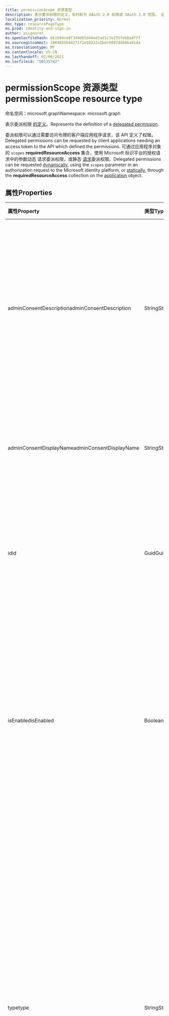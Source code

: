 ```yaml
---
title: permissionScope 资源类型
description: 表示委派权限的定义，有时称为 OAuth 2.0 权限或 OAuth 2.0 范围。 定义后，客户端应用程序可能会请求委派权限
localization_priority: Normal
doc_type: resourcePageType
ms.prod: identity-and-sign-in
author: psignoret
ms.openlocfilehash: 661b94ce8f349d65d44ed1ad1c7e235feb8ad7ff
ms.sourcegitcommit: 1004835b44271f2e50332a1bdc9097d4b06a914a
ms.translationtype: MT
ms.contentlocale: zh-CN
ms.lasthandoff: 02/06/2021
ms.locfileid: "50135742"
---
```

# <a name="permissionscope-resource-type"></a><span data-ttu-id="bf105-104">permissionScope 资源类型</span><span class="sxs-lookup"><span data-stu-id="bf105-104">permissionScope resource type</span></span>

<span data-ttu-id="bf105-105">命名空间：microsoft.graph</span><span class="sxs-lookup"><span data-stu-id="bf105-105">Namespace: microsoft.graph</span></span>

<span data-ttu-id="bf105-106">表示委派权限 [的定义](/azure/active-directory/develop/v2-permissions-and-consent#permission-types)。</span><span class="sxs-lookup"><span data-stu-id="bf105-106">Represents the definition of a [delegated permission](/azure/active-directory/develop/v2-permissions-and-consent#permission-types).</span></span>

<span data-ttu-id="bf105-107">委派权限可以通过需要访问令牌的客户端应用程序请求，该 API 定义了权限。</span><span class="sxs-lookup"><span data-stu-id="bf105-107">Delegated permissions can be requested by client applications needing an access token to the API which defined the permissions.</span></span> <span data-ttu-id="bf105-108">可通过应用程序对象的 [](/azure/active-directory/develop/v2-permissions-and-consent#requesting-individual-user-consent) `scopes` **requiredResourceAccess** 集合，使用 Microsoft 标识平台的授权请求中的参数动态 [](/azure/active-directory/develop/v2-permissions-and-consent#the-default-scope)请求委派权限，或静态 [请求](application.md)委派权限。</span><span class="sxs-lookup"><span data-stu-id="bf105-108">Delegated permissions can be requested [dynamically](/azure/active-directory/develop/v2-permissions-and-consent#requesting-individual-user-consent), using the `scopes` parameter in an authorization request to the Microsoft identity platform, or [statically](/azure/active-directory/develop/v2-permissions-and-consent#the-default-scope), through the **requiredResourceAccess** collection on the [application](application.md) object.</span></span>

## <a name="properties"></a><span data-ttu-id="bf105-109">属性</span><span class="sxs-lookup"><span data-stu-id="bf105-109">Properties</span></span>

| <span data-ttu-id="bf105-110">属性</span><span class="sxs-lookup"><span data-stu-id="bf105-110">Property</span></span> | <span data-ttu-id="bf105-111">类型</span><span class="sxs-lookup"><span data-stu-id="bf105-111">Type</span></span> | <span data-ttu-id="bf105-112">说明</span><span class="sxs-lookup"><span data-stu-id="bf105-112">Description</span></span> |
|:---------------|:--------|:----------|
|<span data-ttu-id="bf105-113">adminConsentDescription</span><span class="sxs-lookup"><span data-stu-id="bf105-113">adminConsentDescription</span></span>|<span data-ttu-id="bf105-114">String</span><span class="sxs-lookup"><span data-stu-id="bf105-114">String</span></span>|<span data-ttu-id="bf105-115">委派权限的说明，供代表所有用户授予权限的管理员读取。</span><span class="sxs-lookup"><span data-stu-id="bf105-115">A description of the delegated permissions, intended to be read by an administrator granting the permission on behalf of all users.</span></span> <span data-ttu-id="bf105-116">此文本显示在租户范围的管理员同意体验中。</span><span class="sxs-lookup"><span data-stu-id="bf105-116">This text appears in tenant-wide admin consent experiences.</span></span>|
|<span data-ttu-id="bf105-117">adminConsentDisplayName</span><span class="sxs-lookup"><span data-stu-id="bf105-117">adminConsentDisplayName</span></span>|<span data-ttu-id="bf105-118">String</span><span class="sxs-lookup"><span data-stu-id="bf105-118">String</span></span>|<span data-ttu-id="bf105-119">权限的标题，供代表所有用户授予权限的管理员读取。</span><span class="sxs-lookup"><span data-stu-id="bf105-119">The permission's title, intended to be read by an administrator granting the permission on behalf of all users.</span></span>|
|<span data-ttu-id="bf105-120">id</span><span class="sxs-lookup"><span data-stu-id="bf105-120">id</span></span>|<span data-ttu-id="bf105-121">Guid</span><span class="sxs-lookup"><span data-stu-id="bf105-121">Guid</span></span>|<span data-ttu-id="bf105-122">为资源应用程序定义的委派权限集合中的唯一委派权限标识符。</span><span class="sxs-lookup"><span data-stu-id="bf105-122">Unique delegated permission identifier inside the collection of delegated permissions defined for a resource application.</span></span>|
|<span data-ttu-id="bf105-123">isEnabled</span><span class="sxs-lookup"><span data-stu-id="bf105-123">isEnabled</span></span>|<span data-ttu-id="bf105-124">Boolean</span><span class="sxs-lookup"><span data-stu-id="bf105-124">Boolean</span></span>|<span data-ttu-id="bf105-125">在创建或更新权限时，必须将此属性设置为 **true** (这是默认) 。</span><span class="sxs-lookup"><span data-stu-id="bf105-125">When creating or updating a permission, this property must be set to **true** (which is the default).</span></span> <span data-ttu-id="bf105-126">若要删除权限，必须先将此属性设置为 **false。**</span><span class="sxs-lookup"><span data-stu-id="bf105-126">To delete a permission, this property must first be set to **false**.</span></span>  <span data-ttu-id="bf105-127">此时，在后续调用中，可能会删除权限。</span><span class="sxs-lookup"><span data-stu-id="bf105-127">At that point, in a subsequent call, the permission may be removed.</span></span>|
|<span data-ttu-id="bf105-128">type</span><span class="sxs-lookup"><span data-stu-id="bf105-128">type</span></span>|<span data-ttu-id="bf105-129">String</span><span class="sxs-lookup"><span data-stu-id="bf105-129">String</span></span>|<span data-ttu-id="bf105-130">指定非管理员用户代表自己同意此委派权限是否安全，或者是否需要管理员同意这些权限。</span><span class="sxs-lookup"><span data-stu-id="bf105-130">Specifies whether this delegated permission should be considered safe for non-admin users to consent to on behalf of themselves, or whether an administrator should be required for consent to the permissions.</span></span> <span data-ttu-id="bf105-131">这是默认行为，但每个客户都可以选择通过允许、限制或限制用户对此委派权限 (自定义其组织中的行为。) </span><span class="sxs-lookup"><span data-stu-id="bf105-131">This will be the default behavior, but each customer can choose to customize the behavior in their organization (by allowing, restricting or limiting user consent to this delegated permission.)</span></span>|
|<span data-ttu-id="bf105-132">userConsentDescription</span><span class="sxs-lookup"><span data-stu-id="bf105-132">userConsentDescription</span></span>|<span data-ttu-id="bf105-133">String</span><span class="sxs-lookup"><span data-stu-id="bf105-133">String</span></span>|<span data-ttu-id="bf105-134">委派权限的说明，供代表自己授予权限的用户读取。</span><span class="sxs-lookup"><span data-stu-id="bf105-134">A description of the delegated permissions, intended to be read by a user granting the permission on their own behalf.</span></span> <span data-ttu-id="bf105-135">此文本显示在用户仅代表自己同意的同意体验中。</span><span class="sxs-lookup"><span data-stu-id="bf105-135">This text appears in consent experiences where the user is consenting only on behalf of themselves.</span></span>|
|<span data-ttu-id="bf105-136">userConsentDisplayName</span><span class="sxs-lookup"><span data-stu-id="bf105-136">userConsentDisplayName</span></span>|<span data-ttu-id="bf105-137">String</span><span class="sxs-lookup"><span data-stu-id="bf105-137">String</span></span>|<span data-ttu-id="bf105-138">权限的标题，供代表自己授予权限的用户读取。</span><span class="sxs-lookup"><span data-stu-id="bf105-138">A title for the permission, intended to be read by a user granting the permission on their own behalf.</span></span> <span data-ttu-id="bf105-139">此文本显示在用户仅代表自己同意的同意体验中。</span><span class="sxs-lookup"><span data-stu-id="bf105-139">This text appears in consent experiences where the user is consenting only on behalf of themselves.</span></span>|
|<span data-ttu-id="bf105-140">value</span><span class="sxs-lookup"><span data-stu-id="bf105-140">value</span></span>|<span data-ttu-id="bf105-141">String</span><span class="sxs-lookup"><span data-stu-id="bf105-141">String</span></span>|<span data-ttu-id="bf105-142">指定要包括在访问令牌中声明 (`scp` 范围) 的值。</span><span class="sxs-lookup"><span data-stu-id="bf105-142">Specifies the value to include in the `scp` (scope) claim in access tokens.</span></span> <span data-ttu-id="bf105-143">长度不得超过 120 个字符。</span><span class="sxs-lookup"><span data-stu-id="bf105-143">Must not exceed 120 characters in length.</span></span> <span data-ttu-id="bf105-144">允许的字符 `:` `!` `#` `$` `%` `&` `'` `(` `)` `*` `+` `,` `-` `.` `/` `:` `;` <code>&lt;</code> `=` <code>&gt;</code> `?` `@` `[` `]` `^` `+` `_` <code>&#96;</code> `{` <code>&#124;</code> `}` `~` 以及范围中的字符 `0-9` 和 `A-Z` `a-z` 。</span><span class="sxs-lookup"><span data-stu-id="bf105-144">Allowed characters are `:` `!` `#` `$` `%` `&` `'` `(` `)` `*` `+` `,` `-` `.` `/` `:` `;` <code>&lt;</code> `=` <code>&gt;</code> `?` `@` `[` `]` `^` `+` `_` <code>&#96;</code> `{` <code>&#124;</code> `}` `~`, as well as characters in the ranges `0-9`, `A-Z` and `a-z`.</span></span> <span data-ttu-id="bf105-145">不允许任何其他字符，包括空格字符。</span><span class="sxs-lookup"><span data-stu-id="bf105-145">Any other character, including the space character, are not allowed.</span></span>|

## <a name="json-representation"></a><span data-ttu-id="bf105-146">JSON 表示形式</span><span class="sxs-lookup"><span data-stu-id="bf105-146">JSON representation</span></span>

<span data-ttu-id="bf105-147">下面是资源的 JSON 表示形式。</span><span class="sxs-lookup"><span data-stu-id="bf105-147">Here is a JSON representation of the resource</span></span>

<!-- {
  "blockType": "resource",
  "optionalProperties": [

  ],
  "@odata.type": "microsoft.graph.permissionScope"
}-->

```json
{
  "id": "guid",
  "adminConsentDisplayName": "string",
  "adminConsentDescription": "string",
  "userConsentDisplayName": "string",
  "userConsentDescription": "string",
  "value": "string",
  "type": "string",
  "isEnabled": true
}
```

<!-- uuid: 8fcb5dbc-d5aa-4681-8e31-b001d5168d79
2015-10-25 14:57:30 UTC -->
<!--
{
  "type": "#page.annotation",
  "description": "oAuth2Permission resource",
  "keywords": "",
  "section": "documentation",
  "tocPath": "",
  "suppressions": []
}
-->
